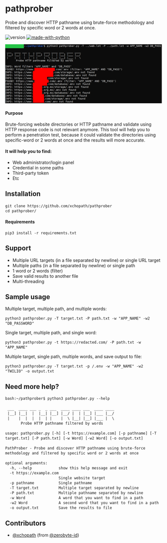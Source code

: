 # pathprober
Probe and discover HTTP pathname using brute-force methodology and filtered by specific word or 2 words at once.

![version](https://img.shields.io/badge/version-0.4+dev-blue)
[![made-with-python](https://img.shields.io/badge/Made%20with-Python-1f425f.svg)](https://www.python.org/)


![pathprober-sample](https://raw.githubusercontent.com/xchopath/pathprober/master/sample.png)

#### Purpose
Brute-forcing website directories or HTTP pathname and validate using HTTP response code is not relevant anymore. This tool will help you to perform a penetration test, because it could validate the directories using specific-word or 2 words at once and the results will more accurate.

#### It will help you to find:
- Web administrator/login panel
- Credential in some paths
- Third-party token
- Etc


## Installation
```
git clone https://github.com/xchopath/pathprober
cd pathprober/
```

#### Requirements
```
pip3 install -r requirements.txt
```


## Support
- Multiple URL targets (in a file separated by newline) or single URL target
- Multiple paths (in a file separated by newline) or single path
- 1 word or 2 words (filter)
- Save valid results to another file
- Multi-threading


## Sample usage
Multiple target, multiple path, and multiple words:
```
python3 pathprober.py -T target.txt -P path.txt -w "APP_NAME" -w2 "DB_PASSWORD"
```

Single target, multiple path, and single word:
```
python3 pathprober.py -t https://redacted.com/ -P path.txt -w "APP_NAME"
```

Multiple target, single path, multiple words, and save output to file:
```
python3 pathprober.py -T target.txt -p /.env -w "APP_NAME" -w2 "TWILIO" -o output.txt
```


## Need more help?
```
bash:~/pathprober$ python3 pathprober.py --help

 ___  ____ ___ _  _ ___  ____ ____ ___  ____ ____
 |__] |__|  |  |__| |__] |__/ |  | |__] |___ |__/
 |    |  |  |  |  | |    |  \ |__| |__] |___ |  \
       Probe HTTP pathname filtered by words

usage: pathprober.py [-h] [-t https://example.com] [-p pathname] [-T target.txt] [-P path.txt] [-w Word] [-w2 Word] [-o output.txt]

PathProber - Probe and discover HTTP pathname using brute-force methodology and filtered by specific word or 2 words at once

optional arguments:
  -h, --help            show this help message and exit
  -t https://example.com
                        Single website target
  -p pathname           Single pathname
  -T target.txt         Multiple target separated by newline
  -P path.txt           Multiple pathname separated by newline
  -w Word               A word that you want to find in a path
  -w2 Word              A second word that you want to find in a path
  -o output.txt         Save the results to file
```


## Contributors
- [@xchopath](https://github.com/xchopath) (from [@zerobyte-id](https://github.com/zerobyte-id))
